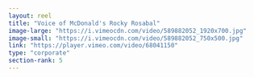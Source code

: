 ```yaml
---
layout: reel
title: "Voice of McDonald's Rocky Rosabal"
image-large: "https://i.vimeocdn.com/video/589882052_1920x700.jpg"
image-small: "https://i.vimeocdn.com/video/589882052_750x500.jpg"
link: "https://player.vimeo.com/video/68041150"
type: "corporate"
section-rank: 5
---
```

